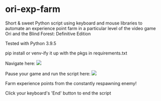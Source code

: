 # ori-exp-farm
Short & sweet Python script using keyboard and mouse libraries to automate an experience point farm in a particular level of the video game Ori and the Blind Forest: Definitive Edition

Tested with Python 3.9.5

pip install or venv-ify it up with the pkgs in requirements.txt

Navigate here:
[<img src="https://steamuserimages-a.akamaihd.net/ugc/1744562492216259454/3E901632FEE200B1545D83D3C967A3F0215A5646/">](http://google.com.au/)


Pause your game and run the script here:
[<img src="https://steamuserimages-a.akamaihd.net/ugc/1744562492216259573/BC9386B591B2EDCDA4F8677903A1EB989F36B5A9/?imw=1024&imh=576&ima=fit&impolicy=Letterbox&imcolor=%23000000&letterbox=true">](http://google.com.au/)

Farm experience points from the constantly respawning enemy!

Click your keyboard's 'End' button to end the script
